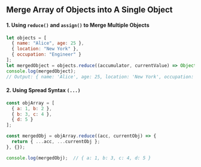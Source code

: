 ## Merge Array of Objects into A Single Object

#### 1. Using `reduce()` and `assign()` to Merge Multiple Objects
```javascript
let objects = [
  { name: "Alice", age: 25 },
  { location: "New York" },
  { occupation: "Engineer" }
];
let mergedObject = objects.reduce((accumulator, currentValue) => Object.assign(accumulator, currentValue), {});
console.log(mergedObject); 
// Output: { name: 'Alice', age: 25, location: 'New York', occupation: 'Engineer' }
```

#### 2. Using Spread Syntax `(...)`
```javascript
const objArray = [
  { a: 1, b: 2 },
  { b: 3, c: 4 },
  { d: 5 }
];

const mergedObj = objArray.reduce((acc, currentObj) => {
  return { ...acc, ...currentObj };
}, {});

console.log(mergedObj);  // { a: 1, b: 3, c: 4, d: 5 }
```

